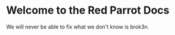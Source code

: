 # Welcome to the Red Parrot Docs
We will never be able to fix what we don't know is brok<span class="red-command">3</span>n. 
